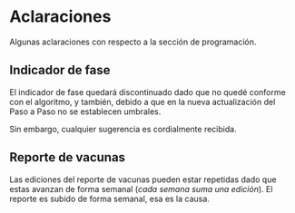 # Aclaraciones

Algunas aclaraciones con respecto a la sección de programación.

## Indicador de fase

El indicador de fase quedará discontinuado dado que no quedé conforme con el algoritmo, y también, debido a que en la nueva actualización del Paso a Paso no se establecen umbrales.

Sin embargo, cualquier sugerencia es cordialmente recibida.

## Reporte de vacunas

Las ediciones del reporte de vacunas pueden estar repetidas dado que estas avanzan de forma semanal (*cada semana suma una edición*). El reporte es subido de forma semanal, esa es la causa.